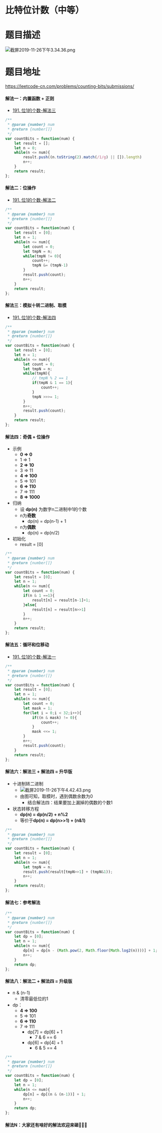 # 比特位计数（中等）
# 题目描述
![截屏2019-11-26下午3.34.36.png](https://pic.leetcode-cn.com/9c80cec1a309dc16d248d7bcb49deec29cc3d6f2344ab54e4e26074583ee8ace-%E6%88%AA%E5%B1%8F2019-11-26%E4%B8%8B%E5%8D%883.34.36.png)
# 题目地址
<https://leetcode-cn.com/problems/counting-bits/submissions/>
#### 解法一：内置函数 + 正则
+ [191. 位1的个数-解法三](https://leetcode-cn.com/problems/number-of-1-bits/solution/191-wei-1de-ge-shu-by-alexer-660/)
```javascript
/**
 * @param {number} num
 * @return {number[]}
 */
var countBits = function(num) {
    let result = [];
    let n = 0;
    while(n <= num){
        result.push((n.toString(2).match(/1/g) || []).length)
        n++;
    }
    return result;
};
```
#### 解法二：位操作
+ [191. 位1的个数-解法二](https://leetcode-cn.com/problems/number-of-1-bits/solution/191-wei-1de-ge-shu-by-alexer-660/)
```javascript
/**
 * @param {number} num
 * @return {number[]}
 */
var countBits = function(num) {
    let result = [0];
    let n = 1;
    while(n <= num){
        let count = 0;
        let tmpN = n;
        while(tmpN != 0){
            count++;
            tmpN &= (tmpN-1)
        }
        result.push(count);
        n++;
    }
    return result;
};
```
#### 解法三：模拟十转二进制、取模
+ [191. 位1的个数-解法四](https://leetcode-cn.com/problems/number-of-1-bits/solution/191-wei-1de-ge-shu-by-alexer-660/)
```javascript
/**
 * @param {number} num
 * @return {number[]}
 */
var countBits = function(num) {
    let result = [0];
    let n = 1;
    while(n <= num){
        let count = 0;
        let tmpN = n;
        while(tmpN){
            // tmpN % 2 == 1
            if(tmpN & 1 == 1){
                count++;
            }
            tmpN >>>= 1;
        }
        n++;
        result.push(count);
    }
    return result;
};
```
#### 解法四：奇偶 + 位操作
+ 示例
  + **0 => 0**
  + 1 => 1
  + **2 => 10**
  + 3 => 11
  + **4 => 100**
  + 5 => 101
  + **6 => 110**
  + 7 => 111
  + **8 => 1000**
+ 归纳
  + 设 **dp(n)** 为数字n二进制中1的个数
  + n为**奇数**
    + dp(n) = dp(n-1) + 1
  + n为**偶数**
    + dp(n) = dp(n/2)
+ 初始化
  + result = [0]
```javascript
/**
 * @param {number} num
 * @return {number[]}
 */
var countBits = function(num) {
    let result = [0];
    let n = 1;
    while(n <= num){
        let count = 0;
        if(n & 1 ==1){
            result[n] = result[n-1]+1;
        }else{
            result[n] = result[n>>1]
        }
        n++;
    }
    return result;
};
```
#### 解法五：循环和位移动
+ [191. 位1的个数-解法一](https://leetcode-cn.com/problems/number-of-1-bits/solution/191-wei-1de-ge-shu-by-alexer-660/)
```javascript
/**
 * @param {number} num
 * @return {number[]}
 */
var countBits = function(num) {
    let result = [0];
    let n = 1;
    while(n <= num){
        let count = 0;
        let mask = 1;
        for(let i = 0;i < 32;i++){
            if((n & mask) != 0){
                count++;
            }
            mask <<= 1;
        }
        n++;
        result.push(count);
    }
    return result;
};
```
#### 解法六：解法三 + 解法四  = 升华版
+ 十进制转二进制
  + ![截屏2019-11-26下午4.42.43.png](https://pic.leetcode-cn.com/75cb47dd45b7a1b9ecea3601c1df8be97ec3ac64ef6934af88c9d4dc93242746-%E6%88%AA%E5%B1%8F2019-11-26%E4%B8%8B%E5%8D%884.42.43.png)
  + 由图可知，取模时，遇到偶数余数为0
    + 结合解法四：结果要加上漏掉的偶数的个数1
+ 状态转移方程
  + **dp(n) = dp(n/2) + n%2**
  + 等价于**dp(n) = dp(n>>1) + (n&1)**
```javascript
/**
 * @param {number} num
 * @return {number[]}
 */
var countBits = function(num) {
    let result = [0];
    let n = 1;
    while(n <= num){
        let tmpN = n;
        result.push(result[tmpN>>1] + (tmpN&1));
        n++;
    }
    return result;
};
```
#### 解法七：参考解法
```javascript
/**
 * @param {number} num
 * @return {number[]}
 */
var countBits = function(num) {
    let dp = [0];
    let n = 1;
    while(n <= num){
        dp[n] = dp[n - (Math.pow(2, Math.floor(Math.log2(n))))] + 1;
        n++;
    }
    return dp;
};
```
#### 解法八：解法二 + 解法四 = 升级版
+ n & (n-1) 
  + 清零最低位的1
+ dp：
  + **4 => 100**
  + 5 => 101
  + **6 => 110**
  + 7 => 111
    + dp[7] = dp[6] + 1
      + 7 & 6 == 6
    + dp[6] = dp[4] + 1
      + 6 & 5 == 4
```javascript
/**
 * @param {number} num
 * @return {number[]}
 */
var countBits = function(num) {
    let dp = [0];
    let n = 1;
    while(n <= num){
        dp[n] = dp[(n & (n-1))] + 1;
        n++;
    }
    return dp;
};
```
#### 解法N：大家还有啥好的解法欢迎来砸🥰🥰🥰